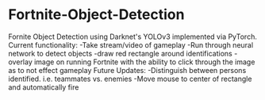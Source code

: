 # Fortnite-Object-Detection
Fornite Object Detection using Darknet's YOLOv3 implemented via PyTorch.
Current functionality:
-Take stream/video of gameplay
-Run through neural network to detect objects 
-draw red rectangle around identifications 
-overlay image on running Fortnite with the ability to click through the image as to not effect gameplay
Future Updates:
-Distinguish between persons identified. i.e. teammates vs. enemies
-Move mouse to center of rectangle and automatically fire
